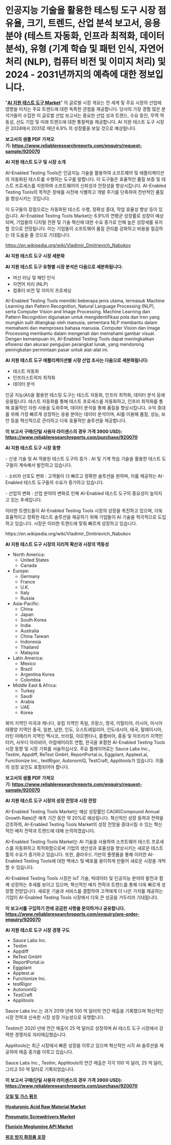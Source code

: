 <p><h1>인공지능 기술을 활용한 테스팅 도구 시장 점유율, 크기, 트렌드, 산업 분석 보고서, 응용 분야 (테스트 자동화, 인프라 최적화, 데이터 분석), 유형 (기계 학습 및 패턴 인식, 자연어 처리 (NLP), 컴퓨터 비전 및 이미지 처리) 및 2024 - 2031년까지의 예측에 대한 정보입니다.</h1></p><p>"<strong><a href="https://www.reliableresearchreports.com/ai-enabled-testing-tools-r920070">AI 지원 테스트 도구 Market</a></strong>" 의 글로벌 시장 개요는 전 세계 및 주요 시장의 산업에 영향을 미치는 주요 트렌드에 대한 독특한 관점을 제공합니다. 당사의 가장 경험 많은 분석가들이 수집한 이 글로벌 산업 보고서는 중요한 산업 성과 트렌드, 수요 동인, 무역 역동성, 선도 기업 및 미래 트렌드에 대한 통찰력을 제공합니다. AI 지원 테스트 도구 시장은 2024에서 2031로 매년 6.9% 의 성장률을 보일 것으로 예상됩니다.</p>
<p><strong>보고서의 샘플 PDF 가져오기:&nbsp;<a href="https://www.reliableresearchreports.com/enquiry/request-sample/920070">https://www.reliableresearchreports.com/enquiry/request-sample/920070</a></strong></p>
<p><strong>AI 지원 테스트 도구 및 시장 소개</strong></p>
<p><p>AI-Enabled Testing Tools은 인공지능 기술을 활용하여 소프트웨어 및 애플리케이션의 자동화된 테스트를 수행하는 도구를 말합니다. 이 도구들은 효율적인 품질 보증 및 테스트 프로세스를 지원하여 소프트웨어의 신뢰성과 안정성을 향상시킵니다. AI-Enabled Testing Tools의 목적은 장애를 사전에 식별하고 개발 주기를 단축하여 전반적인 품질을 향상시키는 것입니다.</p><p>이 도구들의 장점으로는 자동화된 테스트 수행, 정확성 증대, 작업 효율성 향상 등이 있습니다. AI-Enabled Testing Tools Market는 6.9%의 연평균 성장률로 성장이 예상되며, 기업들의 디지털 전환 및 기술 혁신에 대한 수요 증가로 인해 높은 성장세를 유지할 것으로 전망됩니다. 이는 기업들이 소프트웨어 품질 관리를 강화하고 비용을 절감하는 데 도움을 줄 것으로 기대됩니다.</p></p>
<p><a href="https://en.wikipedia.org/wiki/Vladimir_Dmitrievich_Nabokov">https://en.wikipedia.org/wiki/Vladimir_Dmitrievich_Nabokov</a></p>
<p><strong>AI 지원 테스트 도구 시장 세분화</strong></p>
<p><strong>AI 지원 테스트 도구 유형별 시장 분석은 다음으로 세분화됩니다:</strong></p>
<p><ul><li>머신 러닝 및 패턴 인식</li><li>자연어 처리 (NLP)</li><li>컴퓨터 비전 및 이미지 프로세싱</li></ul></p>
<p><p>AI-Enabled Testing Tools memiliki beberapa jenis utama, termasuk Machine Learning dan Pattern Recognition, Natural Language Processing (NLP), serta Computer Vision and Image Processing. Machine Learning dan Pattern Recognition digunakan untuk mengidentifikasi pola dan tren yang mungkin sulit ditangkap oleh manusia, sementara NLP membantu dalam memahami dan memproses bahasa manusia. Computer Vision dan Image Processing membantu dalam mengenali dan memahami gambar visual. Dengan kemampuan ini, AI-Enabled Testing Tools dapat meningkatkan efisiensi dan akurasi pengujian perangkat lunak, yang mendorong peningkatan permintaan pasar untuk alat-alat ini.</p></p>
<p><strong>AI 지원 테스트 도구 애플리케이션별 시장 산업 조사는 다음으로 세분화됩니다:</strong></p>
<p><ul><li>테스트 자동화</li><li>인프라스트럭처 최적화</li><li>데이터 분석</li></ul></p>
<p><p>인공 지능(AI)을 활용한 테스팅 도구는 테스트 자동화, 인프라 최적화, 데이터 분석 등에 응용됩니다. 테스트 자동화를 통해 테스트 프로세스를 자동화하고, 인프라 최적화를 통해 효율적인 자원 사용을 도와주며, 데이터 분석을 통해 품질을 향상시킵니다. 수익 증대를 위해 가장 빠르게 성장하는 응용 분야는 데이터 분석이며, AI를 이용해 품질, 성능, 보안 등을 혁신적으로 관리하고 더욱 효율적인 솔루션을 제공합니다.</p></p>
<p><strong>이 보고서 구매(단일 사용자 라이센스의 경우 가격 3900 USD): <a href="https://www.reliableresearchreports.com/purchase/920070">https://www.reliableresearchreports.com/purchase/920070</a></strong></p>
<p><strong>AI 지원 테스트 도구 시장 동향</strong></p>
<p><p>- 신생 기술 및 AI 적용된 테스트 도구의 증가 : AI 및 기계 학습 기술을 활용한 테스트 도구들이 계속해서 발전하고 있습니다.</p><p>- 소비자 선호도 변화 : 고객들이 더 빠르고 정확한 솔루션을 원하며, 이를 제공하는 AI-Enabled 테스트 도구들의 수요가 증가하고 있습니다.</p><p>- 산업의 변화 : 산업 분야의 변화로 인해 AI-Enabled 테스트 도구의 중요성이 높아지고 있는 추세입니다.</p><p>이러한 트렌드들이 AI-Enabled Testing Tools 시장의 성장을 촉진하고 있으며, 더욱 효율적이고 정확한 테스트 솔루션을 제공하기 위해 기업들이 AI 기술을 적극적으로 도입하고 있습니다. 시장은 이러한 트렌드에 맞춰 빠르게 성장하고 있습니다.</p></p>
<p>https://en.wikipedia.org/wiki/Vladimir_Dmitrievich_Nabokov</p>
<p><strong>AI 지원 테스트 도구 시장의 지리적 확산과 시장의 역동성</strong></p>
<p><ul>
    <li>
        North America:
        <ul>
            <li>United States</li>
            <li>Canada</li>
        </ul>
    </li>
    <li>
        Europe:
        <ul>
            <li>Germany</li>
            <li>France</li>
            <li>U.K.</li>
            <li>Italy</li>
            <li>Russia</li>
        </ul>
    </li>
    <li>
        Asia-Pacific:
        <ul>
            <li>China</li>
            <li>Japan</li>
            <li>South Korea</li>
            <li>India</li>
            <li>Australia</li>
            <li>China Taiwan</li>
            <li>Indonesia</li>
            <li>Thailand</li>
            <li>Malaysia</li>
        </ul>
    </li>
    <li>
        Latin America:
        <ul>
            <li>Mexico</li>
            <li>Brazil</li>
            <li>Argentina Korea</li>
            <li>Colombia</li>
        </ul>
    </li>
    <li>
        Middle East & Africa:
        <ul>
            <li>Turkey</li>
            <li>Saudi</li>
            <li>Arabia</li>
            <li>UAE</li>
            <li>Korea</li>
        </ul>
    </li>
    </ul></p>
<p><p>북미 지역인 미국과 캐나다, 유럽 지역인 독일, 프랑스, 영국, 이탈리아, 러시아, 아시아 태평양 지역인 중국, 일본, 남한, 인도, 오스트레일리아, 인도네시아, 태국, 말레이시아, 라틴 아메리카 지역인 멕시코, 브라질, 아르헨티나, 콜롬비아, 중동 및 아프리카 지역인 터키, 사우디 아라비아, 아랍에미리트 연합, 한국을 포함한 AI-Enabled Testing Tools 시장 동향 및 시장 기회를 서술하십시오. 주요 플레이어로는 Sauce Labs Inc., Testim, Appdiff, ReTest GmbH, ReportPortal.io, Eggplant, Apptest.ai, Functionize Inc., testRigor, AutonomIQ, TestCraft, Applitools가 있습니다. 이들의 성장 요인도 포함되어야 합니다.</p></p>
<p><strong>보고서의 샘플 PDF 가져오기:&nbsp;<a href="https://www.reliableresearchreports.com/enquiry/request-sample/920070">https://www.reliableresearchreports.com/enquiry/request-sample/920070</a></strong></p>
<p><strong>AI 지원 테스트 도구 시장의 성장 전망과 시장 전망</strong></p>
<p><p>AI-Enabled Testing Tools Market는 예상 성장률인 CAGR(Compound Annual Growth Rate)은 예측 기간 동안 약 20%로 예상됩니다. 혁신적인 성장 동력과 전략을 강조하여, AI-Enabled Testing Tools Market의 성장 전망을 증대시킬 수 있는 혁신적인 배치 전략과 트렌드에 대해 논의하겠습니다.</p><p>AI-Enabled Testing Tools Market는 AI 기술을 사용하여 소프트웨어 테스트 프로세스를 자동화하고 최적화함으로써 기업의 생산성과 효율성을 향상시키는 새로운 테스트 툴의 수요가 증가하고 있습니다. 또한, 클라우드 기반의 플랫폼을 통해 이러한 AI-Enabled Testing Tools에 대한 액세스 및 배포를 용이하게 만들어 새로운 시장을 개척할 수 있습니다.</p><p>AI-Enabled Testing Tools 시장은 IoT 기술, 빅데이터 및 인공지능 분야의 발전과 함께 성장하는 추세를 보이고 있으며, 혁신적인 배치 전략과 트렌드를 통해 더욱 빠르게 성장할 전망입니다. 새로운 기술과 서비스를 결합하여 고객에게 더 나은 가치를 제공하는 기업이 AI-Enabled Testing Tools 시장에서 더욱 큰 성공을 거두리라 기대됩니다.</p></p>
<p><strong>이 보고서를 구입하기 전에 궁금한 사항을 문의하거나 공유합니다. <a href="https://www.reliableresearchreports.com/enquiry/pre-order-enquiry/920070">https://www.reliableresearchreports.com/enquiry/pre-order-enquiry/920070</a></strong></p>
<p><strong>AI 지원 테스트 도구 시장 경쟁 구도</strong></p>
<p><ul><li>Sauce Labs Inc.</li><li>Testim</li><li>Appdiff</li><li>ReTest GmbH</li><li>ReportPortal.io</li><li>Eggplant</li><li>Apptest.ai</li><li>Functionize Inc.</li><li>testRigor</li><li>AutonomIQ</li><li>TestCraft</li><li>Applitools</li></ul></p>
<p><p>Sauce Labs Inc.는 과거 2019 년에 100 억 달러의 연간 매출을 기록했으며 혁신적인 시장 전략과 신속한 시장 성장 가능성으로 유명합니다.</p><p>Testim은 2020 년에 연간 매출이 25 억 달러로 성장하며 AI 테스트 도구 시장에서 강력한 경쟁자로 자리매김했습니다.</p><p>Applitools는 최근 시장에서 빠른 성장을 이루고 있으며 혁신적인 시각 AI 솔루션을 제공하여 매출 증가를 이루고 있습니다.</p><p>Sauce Labs Inc., Testim, Applitools의 연간 매출은 각각 100 억 달러, 25 억 달러, 그리고 50 억 달러로 기록되었습니다.</p></p>
<p><strong>이 보고서 구매(단일 사용자 라이센스의 경우 가격 3900 USD): <a href="https://www.reliableresearchreports.com/purchase/920070">https://www.reliableresearchreports.com/purchase/920070</a></strong></p>
<p><strong><p><a href="https://medium.com/@derrickmafrks96745/2024%EB%85%84%EB%B6%80%ED%84%B0-2031%EB%85%84%EA%B9%8C%EC%A7%80%EC%9D%98-%EA%B8%80%EB%A1%9C%EB%B2%8C-%EC%84%9D%EC%9C%A0-%EB%B0%8F-%EA%B0%80%EC%8A%A4-%ED%8E%8C%ED%94%84-%EC%8B%9C%EC%9E%A5-%EA%B8%B0%ED%9A%8C-%EB%B0%8F-%EC%98%88%EC%B8%A1-5e43267a6d6c">오일 및 가스 펌프</a></p><p><a href="https://www.linkedin.com/pulse/global-hyaluronic-acid-raw-material-market-status-2024-7wvcc?trackingId=co3RBmphQ62fkEbfqx38Qw%3D%3D">Hyaluronic Acid Raw Material Market</a></p><p><a href="https://medium.com/@marcoshoppe2023/pneumatic-screwdrivers-market-trends-and-analysis-opportunities-and-challenges-for-future-growth-87d990492645">Pneumatic Screwdrivers Market</a></p><p><a href="https://www.linkedin.com/pulse/evaluating-global-fl-insight-dial-yztof?trackingId=65aF7cKhSqObE7w1Aqn%2FbA%3D%3D">Flunixin Meglumine API Market</a></p><p><a href="https://github.com/sougarounis/Market-Research-Report-List-5/blob/main/930128781884.md">위조 방지 화장품 포장</a></p></strong></p>
<p></p>
